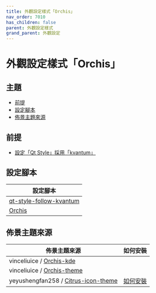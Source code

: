 ```yaml
---
title: 外觀設定樣式「Orchis」
nav_order: 7010
has_children: false
parent: 外觀設定樣式
grand_parent: 外觀設定
---
```



# 外觀設定樣式「Orchis」




## 主題

* [前提](#前提)
* [設定腳本](#設定腳本)
* [佈景主題來源](#佈景主題來源)




## 前提

* [設定「Qt Style」採用「kvantum」](https://samwhelp.github.io/note-about-lingmo/read/howto/qt-style.html#%E8%A8%AD%E5%AE%9Aqt-style%E6%8E%A1%E7%94%A8kvantum)




## 設定腳本

| 設定腳本 |
| ------- |
| [qt-style-follow-kvantum](https://github.com/samwhelp/lingmo-adjustment/tree/main/prototype/main/qt-style-config/qt-style-follow-kvantum) |
| [Orchis](https://github.com/samwhelp/lingmo-adjustment/tree/main/prototype/main/style-config/switch/Orchis) |




## 佈景主題來源

| 佈景主題來源 | 如何安裝 |
| ---------- | ------- |
| vinceliuice / [Orchis-kde](https://github.com/vinceliuice/Orchis-kde) | |
| vinceliuice / [Orchis-theme](https://github.com/vinceliuice/Orchis-theme) | |
| yeyushengfan258 / [Citrus-icon-theme](https://github.com/yeyushengfan258/Citrus-icon-theme) | [如何安裝](https://samwhelp.github.io/note-about-lingmo/read/subject/theme/source/Citrus.html#如何安裝citrus-icon-theme) |
